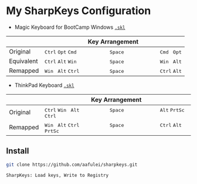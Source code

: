 # My SharpKeys Configuration

- Magic Keyboard for BootCamp Windows [`.skl`](./m.skl)

|            | Key Arrangement |
| ---------- | --------------- |
| Original   | <kbd>Ctrl</kbd> <kbd>Opt</kbd> <kbd>Cmd&nbsp;</kbd> <kbd>&nbsp;&nbsp;&nbsp;&nbsp;&nbsp;&nbsp;&nbsp;&nbsp;&nbsp;&nbsp;Space&nbsp;&nbsp;&nbsp;&nbsp;&nbsp;&nbsp;&nbsp;&nbsp;&nbsp;&nbsp;&nbsp;&nbsp;</kbd> <kbd>Cmd&nbsp;</kbd> <kbd>Opt</kbd> |
| Equivalent | <kbd>Ctrl</kbd> <kbd>Alt</kbd> <kbd>Win&nbsp;</kbd> <kbd>&nbsp;&nbsp;&nbsp;&nbsp;&nbsp;&nbsp;&nbsp;&nbsp;&nbsp;&nbsp;Space&nbsp;&nbsp;&nbsp;&nbsp;&nbsp;&nbsp;&nbsp;&nbsp;&nbsp;&nbsp;&nbsp;&nbsp;</kbd> <kbd>Win&nbsp;</kbd> <kbd>Alt</kbd> |
| Remapped   | <kbd>Win&nbsp;</kbd> <kbd>Alt</kbd> <kbd>Ctrl</kbd> <kbd>&nbsp;&nbsp;&nbsp;&nbsp;&nbsp;&nbsp;&nbsp;&nbsp;&nbsp;&nbsp;Space&nbsp;&nbsp;&nbsp;&nbsp;&nbsp;&nbsp;&nbsp;&nbsp;&nbsp;&nbsp;&nbsp;&nbsp;</kbd> <kbd>Ctrl</kbd> <kbd>Alt</kbd>      |

- ThinkPad Keyboard [`.skl`](./t.skl)

|            | Key Arrangement |
| ---------- | --------------- |
| Original   | <kbd>Ctrl</kbd> <kbd>Win&nbsp;</kbd> <kbd>Alt</kbd> <kbd>&nbsp;&nbsp;&nbsp;&nbsp;&nbsp;&nbsp;&nbsp;&nbsp;&nbsp;&nbsp;Space&nbsp;&nbsp;&nbsp;&nbsp;&nbsp;&nbsp;&nbsp;&nbsp;&nbsp;&nbsp;&nbsp;&nbsp;</kbd> <kbd>Alt</kbd> <kbd>PrtSc</kbd> <kbd>Ctrl</kbd> |
| Remapped   | <kbd>Win&nbsp;</kbd> <kbd>Alt</kbd> <kbd>Ctrl</kbd> <kbd>&nbsp;&nbsp;&nbsp;&nbsp;&nbsp;&nbsp;&nbsp;&nbsp;&nbsp;&nbsp;Space&nbsp;&nbsp;&nbsp;&nbsp;&nbsp;&nbsp;&nbsp;&nbsp;&nbsp;&nbsp;&nbsp;&nbsp;</kbd> <kbd>Ctrl</kbd> <kbd>Alt</kbd> <kbd>PrtSc</kbd> |

## Install

```sh
git clone https://github.com/aafulei/sharpkeys.git
```

```
SharpKeys: Load keys, Write to Registry
```

